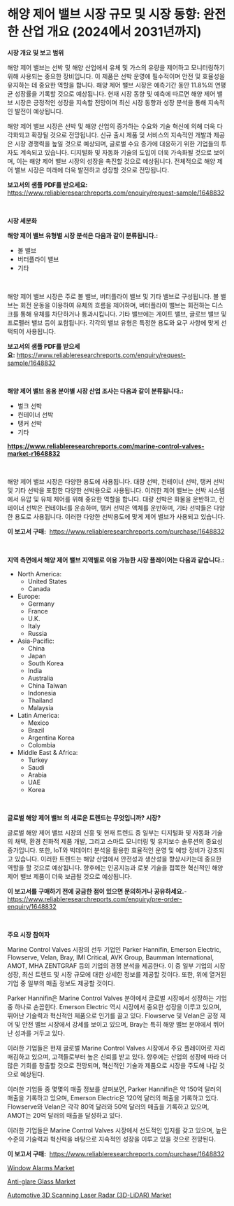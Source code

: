 <p><h1>해양 제어 밸브 시장 규모 및 시장 동향: 완전한 산업 개요 (2024에서 2031년까지)</h1></p><p><strong>시장 개요 및 보고 범위</strong></p>
<p><p>해양 제어 밸브는 선박 및 해양 산업에서 유체 및 가스의 유량을 제어하고 모니터링하기 위해 사용되는 중요한 장비입니다. 이 제품은 선박 운영에 필수적이며 안전 및 효율성을 유지하는 데 중요한 역할을 합니다. 해양 제어 밸브 시장은 예측기간 동안 11.8%의 연평균 성장률을 기록할 것으로 예상됩니다. 현재 시장 동향 및 예측에 따르면 해양 제어 밸브 시장은 긍정적인 성장을 지속할 전망이며 최신 시장 동향과 성장 분석을 통해 지속적인 발전이 예상됩니다.</p><p>해양 제어 밸브 시장은 선박 및 해양 산업의 증가하는 수요와 기술 혁신에 의해 더욱 다각화되고 확장될 것으로 전망됩니다. 신규 출시 제품 및 서비스의 지속적인 개발과 제공은 시장 경쟁력을 높일 것으로 예상되며, 글로벌 수요 증가에 대응하기 위한 기업들의 투자도 계속되고 있습니다. 디지털화 및 자동화 기술의 도입이 더욱 가속화될 것으로 보이며, 이는 해양 제어 밸브 시장의 성장을 촉진할 것으로 예상됩니다. 전체적으로 해양 제어 밸브 시장은 미래에 더욱 발전하고 성장할 것으로 전망됩니다.</p></p>
<p><strong>보고서의 샘플 PDF를 받으세요:</strong> <a href="https://www.reliableresearchreports.com/enquiry/request-sample/1648832">https://www.reliableresearchreports.com/enquiry/request-sample/1648832</a></p>
<p>&nbsp;</p>
<p><strong>시장 세분화</strong></p>
<p><strong>해양 제어 밸브 유형별 시장 분석은 다음과 같이 분류됩니다.:</strong></p>
<p><ul><li>볼 밸브</li><li>버터플라이 밸브</li><li>기타</li></ul></p>
<p>&nbsp;</p>
<p><p>해양 제어 밸브 시장은 주로 볼 밸브, 버터플라이 밸브 및 기타 밸브로 구성됩니다. 볼 밸브는 회전 운동을 이용하여 유체의 흐름을 제어하며, 버터플라이 밸브는 회전하는 디스크를 통해 유체를 차단하거나 통과시킵니다. 기타 밸브에는 게이트 밸브, 글로브 밸브 및 프로펠러 밸브 등이 포함됩니다. 각각의 밸브 유형은 특정한 용도와 요구 사항에 맞게 선택되어 사용됩니다.</p></p>
<p><strong>보고서의 샘플 PDF를 받으세요:</strong>&nbsp;<a href="https://www.reliableresearchreports.com/enquiry/request-sample/1648832">https://www.reliableresearchreports.com/enquiry/request-sample/1648832</a></p>
<p>&nbsp;</p>
<p><strong> 해양 제어 밸브 응용 분야별 시장 산업 조사는 다음과 같이 분류됩니다.:</strong></p>
<p><ul><li>벌크 선박</li><li>컨테이너 선박</li><li>탱커 선박</li><li>기타</li></ul></p>
<p><strong><a href="https://www.reliableresearchreports.com/marine-control-valves-market-r1648832">https://www.reliableresearchreports.com/marine-control-valves-market-r1648832</a></strong></p>
<p>&nbsp;</p>
<p><p>해양 제어 밸브 시장은 다양한 용도에 사용됩니다. 대량 선박, 컨테이너 선박, 탱커 선박 및 기타 선박을 포함한 다양한 선박용으로 사용됩니다. 이러한 제어 밸브는 선박 시스템에서 유압 및 유체 제어를 위해 중요한 역할을 합니다. 대량 선박은 화물을 운반하고, 컨테이너 선박은 컨테이너를 운송하며, 탱커 선박은 액체를 운반하며, 기타 선박들은 다양한 용도로 사용됩니다. 이러한 다양한 선박용도에 맞게 제어 밸브가 사용되고 있습니다.</p></p>
<p><strong>이 보고서 구매:</strong>&nbsp; <a href="https://www.reliableresearchreports.com/purchase/1648832">https://www.reliableresearchreports.com/purchase/1648832</a></p>
<p>&nbsp;</p>
<p><strong>지역 측면에서 해양 제어 밸브 지역별로 이용 가능한 시장 플레이어는 다음과 같습니다.:</strong></p>
<p><ul>
    <li>
        North America:
        <ul>
            <li>United States</li>
            <li>Canada</li>
        </ul>
    </li>
    <li>
        Europe:
        <ul>
            <li>Germany</li>
            <li>France</li>
            <li>U.K.</li>
            <li>Italy</li>
            <li>Russia</li>
        </ul>
    </li>
    <li>
        Asia-Pacific:
        <ul>
            <li>China</li>
            <li>Japan</li>
            <li>South Korea</li>
            <li>India</li>
            <li>Australia</li>
            <li>China Taiwan</li>
            <li>Indonesia</li>
            <li>Thailand</li>
            <li>Malaysia</li>
        </ul>
    </li>
    <li>
        Latin America:
        <ul>
            <li>Mexico</li>
            <li>Brazil</li>
            <li>Argentina Korea</li>
            <li>Colombia</li>
        </ul>
    </li>
    <li>
        Middle East & Africa:
        <ul>
            <li>Turkey</li>
            <li>Saudi</li>
            <li>Arabia</li>
            <li>UAE</li>
            <li>Korea</li>
        </ul>
    </li>
    </ul></p>
<p>&nbsp;</p>
<p><strong>글로벌 해양 제어 밸브 의 새로운 트렌드는 무엇입니까? 시장?</strong></p>
<p><p>글로벌 해양 제어 밸브 시장의 신흥 및 현재 트렌드 중 일부는 디지털화 및 자동화 기술의 채택, 환경 친화적 제품 개발, 그리고 스마트 모니터링 및 유지보수 솔루션의 중요성 증가입니다. 또한, IoT와 빅데이터 분석을 활용한 효율적인 운영 및 예방 정비가 강조되고 있습니다. 이러한 트렌드는 해양 산업에서 안전성과 생산성을 향상시키는데 중요한 역할을 할 것으로 예상됩니다. 향후에는 인공지능과 로봇 기술을 접목한 혁신적인 해양 제어 밸브 제품이 더욱 보급될 것으로 예상됩니다.</p></p>
<p><strong>이 보고서를 구매하기 전에 궁금한 점이 있으면 문의하거나 공유하세요.</strong>- <a href="https://www.reliableresearchreports.com/enquiry/pre-order-enquiry/1648832">https://www.reliableresearchreports.com/enquiry/pre-order-enquiry/1648832</a></p>
<p>&nbsp;</p>
<p><strong>주요 시장 참여자</strong></p>
<p><p>Marine Control Valves 시장의 선두 기업인 Parker Hannifin, Emerson Electric, Flowserve, Velan, Bray, IMI Critical, AVK Group, Baumman International, AMOT, MHA ZENTGRAF 등의 기업의 경쟁 분석을 제공한다. 이 중 일부 기업의 시장 성장, 최신 트렌드 및 시장 규모에 대한 상세한 정보를 제공할 것이다. 또한, 위에 열거된 기업 중 일부의 매출 정보도 제공할 것이다.</p><p>Parker Hannifin은 Marine Control Valves 분야에서 글로벌 시장에서 성장하는 기업 중 하나로 손꼽힌다. Emerson Electric 역시 시장에서 중요한 성장을 이루고 있으며, 뛰어난 기술력과 혁신적인 제품으로 인기를 끌고 있다. Flowserve 및 Velan은 공정 제어 및 안전 밸브 시장에서 강세를 보이고 있으며, Bray는 특히 해양 밸브 분야에서 뛰어난 성과를 거두고 있다.</p><p>이러한 기업들은 현재 글로벌 Marine Control Valves 시장에서 주요 플레이어로 자리매김하고 있으며, 고객들로부터 높은 신뢰를 받고 있다. 향후에는 산업의 성장에 따라 더 많은 기회를 창출할 것으로 전망되며, 혁신적인 기술과 제품으로 시장을 주도해 나갈 것으로 예상된다.</p><p>이러한 기업들 중 몇몇의 매출 정보를 살펴보면, Parker Hannifin은 약 150억 달러의 매출을 기록하고 있으며, Emerson Electric은 120억 달러의 매출을 기록하고 있다. Flowserve와 Velan은 각각 80억 달러와 50억 달러의 매출을 기록하고 있으며, AMOT는 20억 달러의 매출을 달성하고 있다.</p><p>이러한 기업들은 Marine Control Valves 시장에서 선도적인 입지를 갖고 있으며, 높은 수준의 기술력과 혁신력을 바탕으로 지속적인 성장을 이루고 있을 것으로 전망된다.</p></p>
<p><strong>이 보고서 구매:</strong>&nbsp;&nbsp;<a href="https://www.reliableresearchreports.com/purchase/1648832">https://www.reliableresearchreports.com/purchase/1648832</a></p>
<p><p><a href="https://github.com/Sinjinluong3e0awx2m195k76/Market-Research-Report-List-2/blob/main/window-alarms-market.md">Window Alarms Market</a></p><p><a href="https://www.linkedin.com/pulse/anti-glare-glass-market-research-report-key-successful-business-3ietc?trackingId=2U2ZgcMp0Xx0jVmGlXDQ4A%3D%3D">Anti-glare Glass Market</a></p><p><a href="https://www.linkedin.com/pulse/automotive-3d-scanning-laser-radar-3d-lidar-market-size-zkaye?trackingId=aq2cmuYnUHeW58rt9FbTDQ%3D%3D">Automotive 3D Scanning Laser Radar (3D-LiDAR) Market</a></p></p>